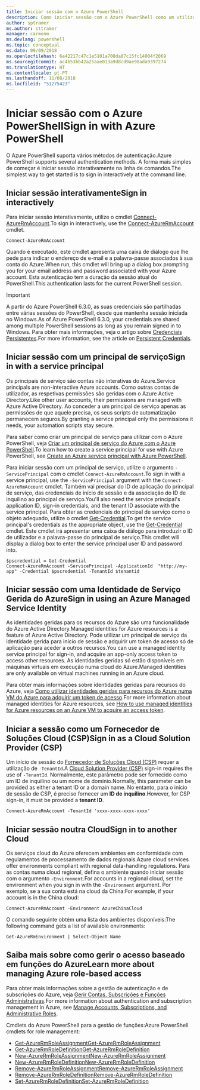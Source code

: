```yaml
---
title: Iniciar sessão com o Azure PowerShell
description: Como iniciar sessão com o Azure PowerShell como um utilizador, principal de serviço ou com identidades geridas para recursos do Azure.
author: sptramer
ms.author: sttramer
manager: carmonm
ms.devlang: powershell
ms.topic: conceptual
ms.date: 09/09/2018
ms.openlocfilehash: 6a42217c47c1e5101a708da87c15fc14004f2069
ms.sourcegitcommit: ac4b53bb42a25aae013a9d8cd9ae98ada9397274
ms.translationtype: HT
ms.contentlocale: pt-PT
ms.lasthandoff: 11/08/2018
ms.locfileid: "51275423"
---
```

# <a name="sign-in-with-azure-powershell"></a><span data-ttu-id="0701e-103">Iniciar sessão com o Azure PowerShell</span><span class="sxs-lookup"><span data-stu-id="0701e-103">Sign in with Azure PowerShell</span></span>

<span data-ttu-id="0701e-104">O Azure PowerShell suporta vários métodos de autenticação.</span><span class="sxs-lookup"><span data-stu-id="0701e-104">Azure PowerShell supports several authentication methods.</span></span> <span data-ttu-id="0701e-105">A forma mais simples de começar é iniciar sessão interativamente na linha de comandos.</span><span class="sxs-lookup"><span data-stu-id="0701e-105">The simplest way to get started is to sign in interactively at the command line.</span></span>

## <a name="sign-in-interactively"></a><span data-ttu-id="0701e-106">Iniciar sessão interativamente</span><span class="sxs-lookup"><span data-stu-id="0701e-106">Sign in interactively</span></span>

<span data-ttu-id="0701e-107">Para iniciar sessão interativamente, utilize o cmdlet [Connect-AzureRmAccount](/powershell/module/azurerm.profile/connect-azurermaccount).</span><span class="sxs-lookup"><span data-stu-id="0701e-107">To sign in interactively, use the [Connect-AzureRmAccount](/powershell/module/azurerm.profile/connect-azurermaccount) cmdlet.</span></span>

```azurepowershell-interactive
Connect-AzureRmAccount
```

<span data-ttu-id="0701e-108">Quando é executado, este cmdlet apresenta uma caixa de diálogo que lhe pede para indicar o endereço de e-mail e a palavra-passe associados à sua conta do Azure.</span><span class="sxs-lookup"><span data-stu-id="0701e-108">When run, this cmdlet will bring up a dialog box prompting you for your email address and password associated with your Azure account.</span></span> <span data-ttu-id="0701e-109">Esta autenticação tem a duração da sessão atual do PowerShell.</span><span class="sxs-lookup"><span data-stu-id="0701e-109">This authentication lasts for the current PowerShell session.</span></span>

> [!IMPORTANT]
> <span data-ttu-id="0701e-110">A partir do Azure PowerShell 6.3.0, as suas credenciais são partilhadas entre várias sessões do PowerShell, desde que mantenha sessão iniciada no Windows.</span><span class="sxs-lookup"><span data-stu-id="0701e-110">As of Azure PowerShell 6.3.0, your credentials are shared among multiple PowerShell sessions as long as you remain signed in to Windows.</span></span> <span data-ttu-id="0701e-111">Para obter mais informações, veja o artigo sobre [Credenciais Persistentes](context-persistence.md).</span><span class="sxs-lookup"><span data-stu-id="0701e-111">For more information, see the article on [Persistent Credentials](context-persistence.md).</span></span>

## <a name="sign-in-with-a-service-principal"></a><span data-ttu-id="0701e-112">Iniciar sessão com um principal de serviço</span><span class="sxs-lookup"><span data-stu-id="0701e-112">Sign in with a service principal</span></span>

<span data-ttu-id="0701e-113">Os principais de serviço são contas não interativas do Azure.</span><span class="sxs-lookup"><span data-stu-id="0701e-113">Service principals are non-interactive Azure accounts.</span></span> <span data-ttu-id="0701e-114">Como outras contas de utilizador, as respetivas permissões são geridas com o Azure Active Directory.</span><span class="sxs-lookup"><span data-stu-id="0701e-114">Like other user accounts, their permissions are managed with Azure Active Directory.</span></span> <span data-ttu-id="0701e-115">Ao conceder a um principal de serviço apenas as permissões de que aquele precisa, os seus scripts de automatização permanecem seguros.</span><span class="sxs-lookup"><span data-stu-id="0701e-115">By granting a service principal only the permissions it needs, your automation scripts stay secure.</span></span>

<span data-ttu-id="0701e-116">Para saber como criar um principal de serviço para utilizar com o Azure PowerShell, veja [Criar um principal de serviço do Azure com o Azure PowerShell](create-azure-service-principal-azureps.md).</span><span class="sxs-lookup"><span data-stu-id="0701e-116">To learn how to create a service principal for use with Azure PowerShell, see [Create an Azure service principal with Azure PowerShell](create-azure-service-principal-azureps.md).</span></span>

<span data-ttu-id="0701e-117">Para iniciar sessão com um principal de serviço, utilize o argumento `-ServicePrincipal` com o cmdlet `Connect-AzureRmAccount`.</span><span class="sxs-lookup"><span data-stu-id="0701e-117">To sign in with a service principal, use the `-ServicePrincipal` argument with the `Connect-AzureRmAccount` cmdlet.</span></span> <span data-ttu-id="0701e-118">Também vai precisar do ID de aplicação do principal de serviço, das credenciais de início de sessão e da associação do ID de inquilino ao principal de serviço.</span><span class="sxs-lookup"><span data-stu-id="0701e-118">You'll also need the service principal's application ID, sign-in credentials, and the tenant ID associate with the service principal.</span></span> <span data-ttu-id="0701e-119">Para obter as credenciais do principal de serviço como o objeto adequado, utilize o cmdlet [Get-Credential](/powershell/module/microsoft.powershell.security/get-credential).</span><span class="sxs-lookup"><span data-stu-id="0701e-119">To get the service principal's credentials as the appropriate object, use the [Get-Credential](/powershell/module/microsoft.powershell.security/get-credential) cmdlet.</span></span> <span data-ttu-id="0701e-120">Este cmdlet irá apresentar uma caixa de diálogo para introduzir o ID de utilizador e a palavra-passe do principal de serviço.</span><span class="sxs-lookup"><span data-stu-id="0701e-120">This cmdlet will display a dialog box to enter the service principal user ID and password into.</span></span>

```azurepowershell-interactive
$pscredential = Get-Credential
Connect-AzureRmAccount -ServicePrincipal -ApplicationId  "http://my-app" -Credential $pscredential -TenantId $tenantid
```

## <a name="sign-in-using-an-azure-managed-service-identity"></a><span data-ttu-id="0701e-121">Iniciar sessão com uma Identidade de Serviço Gerida do Azure</span><span class="sxs-lookup"><span data-stu-id="0701e-121">Sign in using an Azure Managed Service Identity</span></span>

<span data-ttu-id="0701e-122">As identidades geridas para os recursos do Azure são uma funcionalidade do Azure Active Directory.</span><span class="sxs-lookup"><span data-stu-id="0701e-122">Managed identities for Azure resources is a feature of Azure Active Directory.</span></span> <span data-ttu-id="0701e-123">Pode utilizar um principal de serviço da identidade gerida para início de sessão e adquirir um token de acesso só de aplicação para aceder a outros recursos.</span><span class="sxs-lookup"><span data-stu-id="0701e-123">You can use a managed identity service principal for sign-in, and acquire an app-only access token to access other resources.</span></span> <span data-ttu-id="0701e-124">As identidades geridas só estão disponíveis em máquinas virtuais em execução numa cloud do Azure.</span><span class="sxs-lookup"><span data-stu-id="0701e-124">Managed identities are only available on virtual machines running in an Azure cloud.</span></span>

<span data-ttu-id="0701e-125">Para obter mais informações sobre identidades geridas para recursos do Azure, veja [Como utilizar identidades geridas para recursos do Azure numa VM do Azure para adquirir um token de acesso](/azure/active-directory/managed-identities-azure-resources/how-to-use-vm-token).</span><span class="sxs-lookup"><span data-stu-id="0701e-125">For more information about managed identities for Azure resources, see [How to use managed identities for Azure resources on an Azure VM to acquire an access token](/azure/active-directory/managed-identities-azure-resources/how-to-use-vm-token).</span></span>

## <a name="sign-in-as-a-cloud-solution-provider-csp"></a><span data-ttu-id="0701e-126">Iniciar a sessão como um Fornecedor de Soluções Cloud (CSP)</span><span class="sxs-lookup"><span data-stu-id="0701e-126">Sign in as a Cloud Solution Provider (CSP)</span></span>

<span data-ttu-id="0701e-127">Um início de sessão do [Fornecedor de Soluções Cloud (CSP)](https://azure.microsoft.com/en-us/offers/ms-azr-0145p/) requer a utilização de `-TenantId`.</span><span class="sxs-lookup"><span data-stu-id="0701e-127">A [Cloud Solution Provider (CSP)](https://azure.microsoft.com/en-us/offers/ms-azr-0145p/) sign-in requires the use of `-TenantId`.</span></span> <span data-ttu-id="0701e-128">Normalmente, este parâmetro pode ser fornecido como um ID de inquilino ou um nome de domínio.</span><span class="sxs-lookup"><span data-stu-id="0701e-128">Normally, this parameter can be provided as either a tenant ID or a domain name.</span></span> <span data-ttu-id="0701e-129">No entanto, para o início de sessão de CSP, é preciso fornecer um **ID de inquilino**.</span><span class="sxs-lookup"><span data-stu-id="0701e-129">However, for CSP sign-in, it must be provided a **tenant ID**.</span></span>

```azurepowershell-interactive
Connect-AzureRmAccount -TenantId 'xxxx-xxxx-xxxx-xxxx'
```

## <a name="sign-in-to-another-cloud"></a><span data-ttu-id="0701e-130">Iniciar sessão noutra Cloud</span><span class="sxs-lookup"><span data-stu-id="0701e-130">Sign in to another Cloud</span></span>

<span data-ttu-id="0701e-131">Os serviços cloud do Azure oferecem ambientes em conformidade com regulamentos de processamento de dados regionais.</span><span class="sxs-lookup"><span data-stu-id="0701e-131">Azure cloud services offer environments compliant with regional data-handling regulations.</span></span>
<span data-ttu-id="0701e-132">Para as contas numa cloud regional, defina o ambiente quando iniciar sessão com o argumento `-Environment`.</span><span class="sxs-lookup"><span data-stu-id="0701e-132">For accounts in a regional cloud, set the environment when you sign in with the `-Environment` argument.</span></span>
<span data-ttu-id="0701e-133">Por exemplo, se a sua conta está na cloud da China:</span><span class="sxs-lookup"><span data-stu-id="0701e-133">For example, if your account is in the China cloud:</span></span>

```azurepowershell-interactive
Connect-AzureRmAccount -Environment AzureChinaCloud
```

<span data-ttu-id="0701e-134">O comando seguinte obtém uma lista dos ambientes disponíveis:</span><span class="sxs-lookup"><span data-stu-id="0701e-134">The following command gets a list of available environments:</span></span>

```azurepowershell-interactive
Get-AzureRmEnvironment | Select-Object Name
```

## <a name="learn-more-about-managing-azure-role-based-access"></a><span data-ttu-id="0701e-135">Saiba mais sobre como gerir o acesso baseado em funções do Azure</span><span class="sxs-lookup"><span data-stu-id="0701e-135">Learn more about managing Azure role-based access</span></span>

<span data-ttu-id="0701e-136">Para obter mais informações sobre a gestão de autenticação e de subscrições do Azure, veja [Gerir Contas, Subscrições e Funções Administrativas](/azure/active-directory/role-based-access-control-configure).</span><span class="sxs-lookup"><span data-stu-id="0701e-136">For more information about authentication and subscription management in Azure, see [Manage Accounts, Subscriptions, and Administrative Roles](/azure/active-directory/role-based-access-control-configure).</span></span>

<span data-ttu-id="0701e-137">Cmdlets do Azure PowerShell para a gestão de funções:</span><span class="sxs-lookup"><span data-stu-id="0701e-137">Azure PowerShell cmdlets for role management:</span></span>

* [<span data-ttu-id="0701e-138">Get-AzureRmRoleAssignment</span><span class="sxs-lookup"><span data-stu-id="0701e-138">Get-AzureRmRoleAssignment</span></span>](/powershell/module/AzureRM.Resources/Get-AzureRmRoleAssignment)
* [<span data-ttu-id="0701e-139">Get-AzureRmRoleDefinition</span><span class="sxs-lookup"><span data-stu-id="0701e-139">Get-AzureRmRoleDefinition</span></span>](/powershell/module/AzureRM.Resources/Get-AzureRmRoleDefinition)
* [<span data-ttu-id="0701e-140">New-AzureRmRoleAssignment</span><span class="sxs-lookup"><span data-stu-id="0701e-140">New-AzureRmRoleAssignment</span></span>](/powershell/module/AzureRM.Resources/New-AzureRmRoleAssignment)
* [<span data-ttu-id="0701e-141">New-AzureRmRoleDefinition</span><span class="sxs-lookup"><span data-stu-id="0701e-141">New-AzureRmRoleDefinition</span></span>](/powershell/module/AzureRM.Resources/New-AzureRmRoleDefinition)
* [<span data-ttu-id="0701e-142">Remove-AzureRmRoleAssignment</span><span class="sxs-lookup"><span data-stu-id="0701e-142">Remove-AzureRmRoleAssignment</span></span>](/powershell/module/AzureRM.Resources/Remove-AzureRmRoleAssignment)
* [<span data-ttu-id="0701e-143">Remove-AzureRmRoleDefinition</span><span class="sxs-lookup"><span data-stu-id="0701e-143">Remove-AzureRmRoleDefinition</span></span>](/powershell/module/AzureRM.Resources/Remove-AzureRmRoleDefinition)
* [<span data-ttu-id="0701e-144">Set-AzureRmRoleDefinition</span><span class="sxs-lookup"><span data-stu-id="0701e-144">Set-AzureRmRoleDefinition</span></span>](/powershell/module/AzureRM.Resources/Set-AzureRmRoleDefinition)
